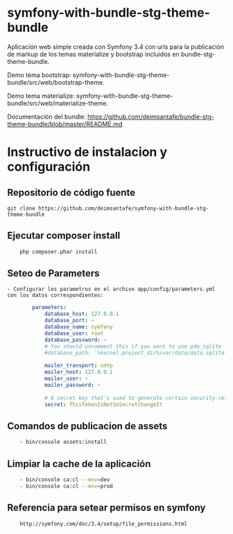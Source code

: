 # symfony-with-bundle-stg-theme-bundle
Aplicación web simple creada con Symfony 3.4 con urls para la publicación de markup de los temas materialize y bootstrap incluidos en bundle-stg-theme-bundle.

Demo tema bootstrap: symfony-with-bundle-stg-theme-bundle/src/web/bootstrap-theme.

Demo tema materialize: symfony-with-bundle-stg-theme-bundle/src/web/materialize-theme.

Documentación del bundle: https://github.com/deimsantafe/bundle-stg-theme-bundle/blob/master/README.md

Instructivo de instalacion y configuración
==========================================

Repositorio de código fuente
----------------------------------------------------------

    git clone https://github.com/deimsantafe/symfony-with-bundle-stg-theme-bundle


Ejecutar composer install
----------------------------------

```bash
    php composer.phar install
```

Seteo de Parameters
----------------------------------

    - Configurar los parametros en el archivo app/config/parameters.yml con los datos correspondientes:

```yaml
        parameters:
            database_host: 127.0.0.1
            database_port: ~
            database_name: symfony
            database_user: root
            database_password: ~
            # You should uncomment this if you want to use pdo_sqlite
            #database_path: '%kernel.project_dir%/var/data/data.sqlite'
        
            mailer_transport: smtp
            mailer_host: 127.0.0.1
            mailer_user: ~
            mailer_password: ~
        
            # A secret key that's used to generate certain security-related tokens
            secret: ThisTokenIsNotSoSecretChangeIt
```

Comandos de publicacion de assets
----------------------------------

```bash
    - bin/console assets:install
```    


Limpiar la cache de la aplicación
-----------------------------------------------

```bash
    - bin/console ca:cl --env=dev
    - bin/console ca:cl --env=prod
```

Referencia para setear permisos en symfony
-----------------------------------------------

```bash
    http://symfony.com/doc/3.4/setup/file_permissions.html
```    